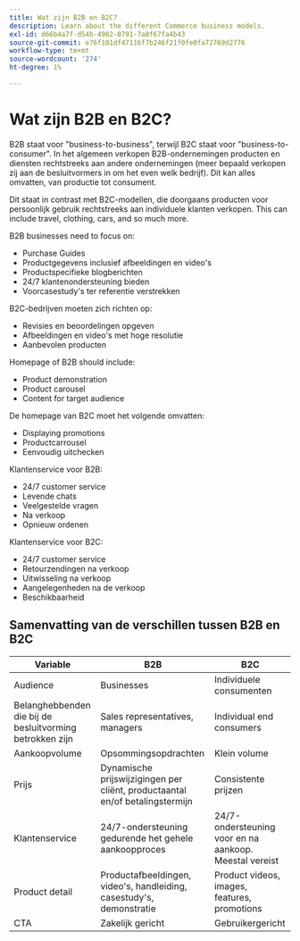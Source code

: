 ```yaml
---
title: Wat zijn B2B en B2C?
description: Learn about the different Commerce business models.
exl-id: d66b4a7f-d54b-4902-8791-7a8f67fa4b43
source-git-commit: e76f101df47116f7b246f21f0fe0fa72769d2776
workflow-type: tm+mt
source-wordcount: '274'
ht-degree: 1%

---
```


# Wat zijn B2B en B2C?

B2B staat voor &quot;business-to-business&quot;, terwijl B2C staat voor &quot;business-to-consumer&quot;. In het algemeen verkopen B2B-ondernemingen producten en diensten rechtstreeks aan andere ondernemingen (meer bepaald verkopen zij aan de besluitvormers in om het even welk bedrijf). Dit kan alles omvatten, van productie tot consument.

Dit staat in contrast met B2C-modellen, die doorgaans producten voor persoonlijk gebruik rechtstreeks aan individuele klanten verkopen. This can include travel, clothing, cars, and so much more.

B2B businesses need to focus on:

- Purchase Guides
- Productgegevens inclusief afbeeldingen en video&#39;s
- Productspecifieke blogberichten
- 24/7 klantenondersteuning bieden
- Voorcasestudy&#39;s ter referentie verstrekken

B2C-bedrijven moeten zich richten op:

- Revisies en beoordelingen opgeven
- Afbeeldingen en video&#39;s met hoge resolutie
- Aanbevolen producten

Homepage of B2B should include:

- Product demonstration
- Product carousel
- Content for target audience

De homepage van B2C moet het volgende omvatten:

- Displaying promotions
- Productcarrousel
- Eenvoudig uitchecken

Klantenservice voor B2B:

- 24/7 customer service
- Levende chats
- Veelgestelde vragen
- Na verkoop
- Opnieuw ordenen

Klantenservice voor B2C:

- 24/7 customer service
- Retourzendingen na verkoop
- Uitwisseling na verkoop
- Aangelegenheden na de verkoop
- Beschikbaarheid

## Samenvatting van de verschillen tussen B2B en B2C

| Variable | B2B | B2C |
|----------|-----|-----|
| Audience | Businesses | Individuele consumenten |
| Belanghebbenden die bij de besluitvorming betrokken zijn | Sales representatives, managers | Individual end consumers |
| Aankoopvolume | Opsommingsopdrachten | Klein volume |
| Prijs | Dynamische prijswijzigingen per cliënt, productaantal en/of betalingstermijn | Consistente prijzen |
| Klantenservice | 24/7-ondersteuning gedurende het gehele aankoopproces | 24/7-ondersteuning voor en na aankoop. Meestal vereist |
| Product detail | Productafbeeldingen, video&#39;s, handleiding, casestudy&#39;s, demonstratie | Product videos, images, features, promotions |
| CTA | Zakelijk gericht | Gebruikergericht |
